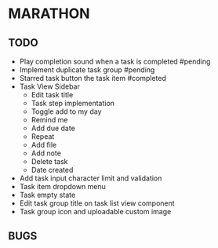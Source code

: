# MARATHON

## TODO
-   Play completion sound when a task is completed #pending
-   Implement duplicate task group #pending
-   Starred task button the task item #completed
-   Task View Sidebar
    -   Edit task title
    -   Task step implementation
    -   Toggle add to my day
    -   Remind me
    -   Add due date
    -   Repeat
    -   Add file
    -   Add note
    -   Delete task
    -   Date created
-   Add task input character limit and validation
-   Task item dropdown menu
-   Task empty state
-   Edit task group title on task list view component
-   Task group icon and uploadable custom image

## BUGS
